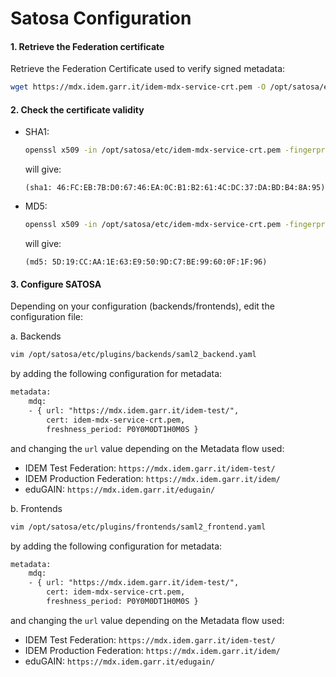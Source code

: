# Satosa Configuration

#### 1. Retrieve the Federation certificate

Retrieve the Federation Certificate used to verify signed metadata:

```bash
wget https://mdx.idem.garr.it/idem-mdx-service-crt.pem -O /opt/satosa/etc/idem-mdx-service-crt.pem
```

#### 2. Check the certificate validity

- SHA1:

    ```bash
    openssl x509 -in /opt/satosa/etc/idem-mdx-service-crt.pem -fingerprint -sha1 -noout
    ```

    will give:

    `(sha1: 46:FC:EB:7B:D0:67:46:EA:0C:B1:B2:61:4C:DC:37:DA:BD:B4:8A:95)`

- MD5:

    ```bash
    openssl x509 -in /opt/satosa/etc/idem-mdx-service-crt.pem -fingerprint -md5 -noout
    ```

    will give:

    `(md5: 5D:19:CC:AA:1E:63:E9:50:9D:C7:BE:99:60:0F:1F:96)`

#### 3. Configure SATOSA

Depending on your configuration (backends/frontends),
edit the configuration file:

a. Backends

```bash
vim /opt/satosa/etc/plugins/backends/saml2_backend.yaml
```

by adding the following configuration for metadata:

``` default
metadata:
    mdq: 
    - { url: "https://mdx.idem.garr.it/idem-test/", 
        cert: idem-mdx-service-crt.pem, 
        freshness_period: P0Y0M0DT1H0M0S }
```

and changing the `url` value depending on the Metadata flow used:

- IDEM Test Federation: `https://mdx.idem.garr.it/idem-test/`
- IDEM Production Federation: `https://mdx.idem.garr.it/idem/`
- eduGAIN: `https://mdx.idem.garr.it/edugain/`

b. Frontends

``` bash
vim /opt/satosa/etc/plugins/frontends/saml2_frontend.yaml
```

by adding the following configuration for metadata:

``` default
metadata:
    mdq: 
    - { url: "https://mdx.idem.garr.it/idem-test/", 
        cert: idem-mdx-service-crt.pem, 
        freshness_period: P0Y0M0DT1H0M0S }
```

and changing the `url` value depending on the Metadata flow used:

- IDEM Test Federation: `https://mdx.idem.garr.it/idem-test/`
- IDEM Production Federation: `https://mdx.idem.garr.it/idem/`
- eduGAIN: `https://mdx.idem.garr.it/edugain/`
